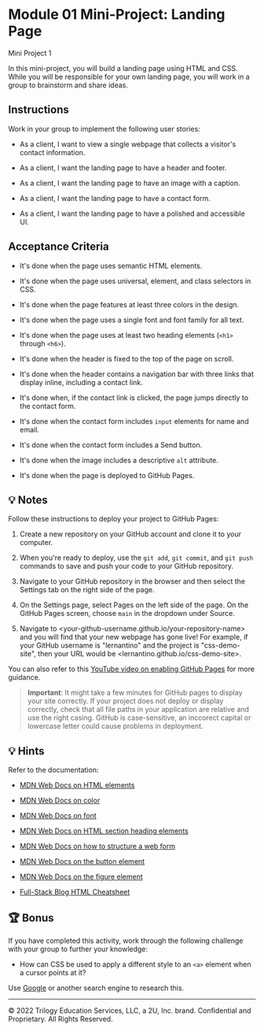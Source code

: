 # Module 01 Mini-Project: Landing Page

Mini Project 1

In this mini-project, you will build a landing page using HTML and CSS. While you will be responsible for your own landing page, you will work in a group to brainstorm and share ideas.

## Instructions

Work in your group to implement the following user stories:

* As a client, I want to view a single webpage that collects a visitor's contact information.

* As a client, I want the landing page to have a header and footer.

* As a client, I want the landing page to have an image with a caption.

* As a client, I want the landing page to have a contact form.

* As a client, I want the landing page to have a polished and accessible UI.

## Acceptance Criteria

* It's done when the page uses semantic HTML elements.

* It's done when the page uses universal, element, and class selectors in CSS.

* It's done when the page features at least three colors in the design.

* It's done when the page uses a single font and font family for all text.

* It's done when the page uses at least two heading elements (`<h1>` through `<h6>`).

* It's done when the header is fixed to the top of the page on scroll.

* It's done when the header contains a navigation bar with three links that display inline, including a contact link.

* It's done when, if the contact link is clicked, the page jumps directly to the contact form.

* It's done when the contact form includes `input` elements for name and email.

* It's done when the contact form includes a Send button.

* It's done when the image includes a descriptive `alt` attribute.

* It's done when the page is deployed to GitHub Pages.

## 💡 Notes

Follow these instructions to deploy your project to GitHub Pages:

1. Create a new repository on your GitHub account and clone it to your computer.

2. When you're ready to deploy, use the `git add`, `git commit`, and `git push` commands to save and push your code to your GitHub repository.

3. Navigate to your GitHub repository in the browser and then select the Settings tab on the right side of the page.

4. On the Settings page, select Pages on the left side of the page. On the GitHub Pages screen, choose `main` in the dropdown under Source.

5. Navigate to <your-github-username.github.io/your-repository-name> and you will find that your new webpage has gone live! For example, if your GitHub username is "lernantino" and the project is "css-demo-site", then your URL would be <lernantino.github.io/css-demo-site>.

You can also refer to this [YouTube video on enabling GitHub Pages](https://youtu.be/P4Mu1t5rIXg) for more guidance.

> **Important**: It might take a few minutes for GitHub pages to display your site correctly. If your project does not deploy or display correctly, check that all file paths in your application are relative and use the right casing. GitHub is case-sensitive, an inccorect capital or lowercase letter could cause problems in deployment.

## 💡 Hints

Refer to the documentation:

* [MDN Web Docs on HTML elements](https://developer.mozilla.org/en-US/docs/Web/HTML/Element)

* [MDN Web Docs on color](https://developer.mozilla.org/en-US/docs/Web/CSS/color)

* [MDN Web Docs on font](https://developer.mozilla.org/en-US/docs/Web/CSS/font)

* [MDN Web Docs on HTML section heading elements](https://developer.mozilla.org/en-US/docs/Web/HTML/Element/Heading_Elements)

* [MDN Web Docs on how to structure a web form](https://developer.mozilla.org/en-US/docs/Learn/Forms/How_to_structure_a_web_form)

* [MDN Web Docs on the button element](https://developer.mozilla.org/en-US/docs/Web/HTML/Element/button)

* [MDN Web Docs on the figure element](https://developer.mozilla.org/en-US/docs/Web/HTML/Element/figure)

* [Full-Stack Blog HTML Cheatsheet](https://coding-boot-camp.github.io/full-stack/html/html-cheatsheet)

## 🏆 Bonus

If you have completed this activity, work through the following challenge with your group to further your knowledge:

* How can CSS be used to apply a different style to an `<a>` element when a cursor points at it?

Use [Google](https://www.google.com) or another search engine to research this.

---

© 2022 Trilogy Education Services, LLC, a 2U, Inc. brand. Confidential and Proprietary. All Rights Reserved.